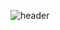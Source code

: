 ![header](https://capsule-render.vercel.app/api?type=waving&color=9bb7d6&height=150&text=Welcome!&fontColor=ffffff&fontSize=45&fontAlignY=40)
<div align = center>
<!--[![Top Langs](https://github-readme-stats.vercel.app/api/top-langs/?username=cxzaqq&layout=donut)](https://github.com/anuraghazra/github-readme-stats)-->
</div>
